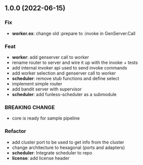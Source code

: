 ## 1.0.0 (2022-06-15)

### Fix

- **worker.ex**: change old :prepare to :invoke in GenServer.Call

### Feat

- **worker**: add genserver call to worker
- rename router to server and wire it up with the invoke + tests
- add internal invoker api used to send invoke commands
- add worker selection and genserver call to worker
- **scheduler**: remove stub functions and define select
- implement simple router
- add bandit server with supervisor
- **scheduler**: add funless-scheduler as a submodule

### BREAKING CHANGE

- core is ready for sample pipeline

### Refactor

- add cluster port to be used to get info from the cluster
- change architecture to hexagonal (ports and adapters)
- **scheduler**: Integrate scheduler to repo
- **license**: add license header
